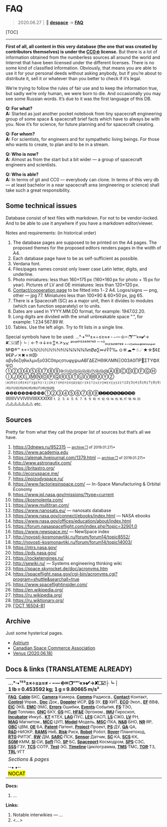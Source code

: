 # FAQ
> 2020.06.27 ┊ **🚀 [despace](index.md)** → **[FAQ](faq.md)**

[TOC]

---

**First of all, all content in this very database (the one that was created by contributors themselves) is under the [CC0 ⎆](https://creativecommons.org/choose/zero/) license.** But there is a lot of information obtained from the numberless sources all around the world and Internet that have been licensed under the different licenses. There is no some kind of classified information. Obviously, that means you are able to use it for your personal deeds without asking anybody, but if you’re about to distribute it, sell it or whatever than you better to check if it’s legal.

We’re trying to follow the rules of fair use and to keep the information true, but sadly we’re only human, we were born to die. And occasionally you may see some Russian words. It’s due to it was the first language of this DB.

**Q: For what?**  
**A:** Started as just another pocket notebook from tiny spacecraft engineering group of some space & spacecraft brief facts which have to always be with you. Now it’s for science, for future planning and for spacecraft creating.

**Q: For whom?**  
**A:** For scientists, for engineers and for sympathetic living beings. For those who wants to create, to plan and to be in a stream.

**Q: Who is now?**  
**A:** Almost as from the start but a bit wider — a group of spacecraft engineers and scientists.

**Q: Who is able?**  
**A:** In terms of git and CC0 — everybody can clone. In terms of this very db — at least bachelor in a near spacecraft area (engineering or science) shall take such a great responsibility.



## Some technical issues
Database consist of text files with markdown. For not to be vendor-locked. And to be able to use it anywhere if you have a markdown editor/viewer.

Notes and requirements: (in historical order)

   1. The database pages are supposed to be printed on the A4 pages. The proposed themes for the proposed editors renders pages in the width of A4.
   1. Each database page have to be as self-sufficient as possible.
   1. Verdana font.
   1. Files/pages names consist only lower case Latin letter, digits, and underline.
   1. Photo miniatures: less than 160×175 px (160×160 px for photo + 15 px for year). Pictures of LV and OE miniatures: less than 120×120 px.
   1. [Contact/cooperation page](contact.md) to be fitted into 1 ‑ 2 A4. Logos/signs — png, other — jpg 77. Miniatures less than 100×90 & 60×50 px, jpg 65.
   1. There is a Spacecraft (SC) as a major unit, then it divides to modules (which can function separately) or to units.
   1. Dates are used in YYYY.MM.DD format, for example: 1947.02.20.
   1. Long digits are divided with the small unbreakable space “ ”, for example: 1 234 567.89 W.
   1. Tables. Use the left align. Try to fit lists in a single line.

Special symbols have to be used: …°·•¹²³±×÷≤≥≈≠ ‑ −— ⎆✉ ❐“”’«»✔→ ✘☐☑🗹├┕┆←↑→↓↔↕↖↗↘↙ ªⁱⁿº⁰¹²³⁴⁵⁶⁷⁸⁹ ⁺⁻⁼⁽⁾₀₁₂₃₄₅₆₇₈₉ ₊₋₌₍₎ₐₑₒₓₔₕₖₗₘₙₚₛₜ №©®™ ±×÷¼¾½⅓⅔⅕⅖⅗⅘⅙⅚⅛⅜⅝⅞πØ∅∑∞√∛∜‰ ⊙☀☁☂☃☄★☆$¢£¥€₽✓✕✖✗✉⌦ αβγδεζηθικλμνξο03C0πρςστυφχψωΑΒΓΔΕΖΗΘΙΚΛΜΝΞΟ03A0ΠΡ΢ΣΤΥΦΧΨΩ ①②③④⑤⑥⑦⑧⑨⑩⑪⑫⑬⑭⑮⑯⑰⑱⑲⑳ⒶⒷⒸⒹⒺⒻⒼⒽⒾⒿⓀⓁⓂⓃⓄⓅⓆⓇⓈⓉⓊⓋⓌⓍⓎⓏ ⒜⒝⒞⒟⒠⒡⒢⒣⒤⒥⒦⒧⒨⒩⒪⒫⒬⒭⒮⒯⒰⒱⒲⒳⒴⒵⑴⑵⑶⑷⑸⑹⑺⑻⑼⑽⑾⑿⒀⒁⒂⒃⒄⒅⒆⒇ ❶❷❸❹❺❻❼❽❾❿➀➁➂➃➄➅➆➇➈➊➋➌➍➎➏➐➑➒➓ ⅠⅡⅢⅣⅤⅥⅦⅧⅨⅩⅪⅫ⒈⒉⒊⒋⒌⒍⒎⒏⒐⒑⒒⒓⒔⒕⒖⒗⒘⒙⒚⒛ ♳♴♵♶♷♸♹ etc.



## Sources
Pretty far from what they call the proper list of sources but that’s all we have.

   1. <https://3dnews.ru/952315> <small>— [archive ❐](f/archive/20170524_1.pdf) of 2019.01.27)*</small>
   1. <https://www.academia.edu>
   1. <https://alemak.livejournal.com/1379.html> <small>— [archive ❐](f/archive/20140213_1.pdf) of 2019.01.27)*</small>
   1. <http://www.astronautix.com/>
   1. <https://britastro.org/>
   1. <http://ecoruspace.me/>
   1. <https://epizodyspace.ru/>
   1. <https://www.factoriesinspace.com/> — In-Space Manufacturing & Orbital Economy
   1. <https://www.jpl.nasa.gov/missions/?type=current>
   1. <https://kosmolenta.com/>
   1. <https://www.multitran.com/>
   1. <https://www.nanosats.eu/> — nanosats database
   1. <https://www.nasa.gov/connect/ebooks/index.html> — NASA ebooks
   1. <https://www.nasa.gov/offices/education/about/index.html>
   1. <https://forum.nasaspaceflight.com/index.php?topic=32901.0>
   1. <https://www.newspace.im/> — NewSpace index
   1. <http://novosti-kosmonavtiki.ru/forum/forum14/topic8552/>
   1. <http://novosti-kosmonavtiki.ru/forum/forum14/topic14003/>
   1. <https://ntrs.nasa.gov/>
   1. <https://pds.nasa.gov/>
   1. <https://rocketengines.ru/>
   1. <http://sewiki.ru/> — Systems engineering thinking wiki
   1. <https://space.skyrocket.de/doc/acronyms.htm>
   1. <https://spaceflight.nasa.gov/cgi-bin/acronyms.cgi?program=shuttle&searchall=true>
   1. <https://www.spaceflightinsider.com/>
   1. <https://en.wikipedia.org/>
   1. <https://ru.wikipedia.org/>
   1. <https://ru.wiktionary.org/>
   1. [ГОСТ 16504-81](гост_16504.md)



## Archive
Just some hysterical pages.

   - [Astrium](03_astrium.md)
   - [Canadian Space Commerce Association](03_csca.md)
   - [Venus (2020.06.18)](faq_venus_20200618.md)



<p style="page-break-after:always"> </p>

## Docs & links (TRANSLATEME ALREADY)
|…°·•¹²³±×÷≤≥≈≠ ‑ −— ⎆✉ ❐“”’«»✔→✘☐☑├┕┆ 1 lb = 0.453592 kg; 1 g = 9.80665 m/s²|
|:--|
|<small>**[FAQ](faq.md)**, **[Cable](cable.md)**·БКС, **[Camera](camera.md)**·Камера, **[Comms](comms.md)**·Радиосв., **[Contact](contact.md)**·Контакт, **[Control](control.md)**·Управ., **[Doc](doc.md)**·Док., **[Doppler](doppler.md)**·ИСР, **[DS](ds.md)**·ЗУ, **[EB](eb.md)**·ХИТ, **[ECO](ecology.md)**·Экол., **[EF](ef.md)**·ВВФ, **[ElC](elc.md)**·ЭКБ, **[EMC](emc.md)**·ЭМС, **[Errors](error.md)**·Ошибки, **[Events](event.md)**·События, **[FS](fs.md)**·ТЭО, **[Fuel](fuel.md)**·Топливо, **[GNC](gnc.md)**·БКУ, **[GS](scs.md)**·НС, **[HF&E](hfe.md)**·Эргоном., **[IMU](imu.md)**·Гироскоп, **[Incubator](incubator.md)**·Инкуб., **[KT](kt.md)**·КТЕХ, **[LAG](lag.md)**·ПУC, **[LES](les.md)**·САСП, **[LS](ls.md)**·СЖО, **[LV](lv.md)**·РН, **[MAG](mag.md)**·Магнитом., **[MCC](mcc.md)**·ЦУП, **[Model](model.md)**·Модель, **[MSC](sc.md)**·ПКА, **[N&B](nnb.md)**·БНО, **[NR](nr.md)**·ЯР, **[OBC](obc.md)**·ЦВМ, **[OE](oe.md)**·БА, **[Patent](патент.md)**·Патент, **[Project](project.md)**·Проект, **[PS](ps.md)**·ДУ, **[QA](quality.md)**·QA, **[R&D](rnd.md)**·НИОКР, **[RAMS](rams.md)**·НиБ, **[Risk](risk.md)**·Риск, **[Robot](robotics.md)**·Робот, **[Rover](rover.md)**·Планетоход, **[RTG](rtg.md)**·РИТЭГ, **[RW](rw.md)**·ДМ, **[SARC](sarc.md)**·ПСК, **[Sensor](sensor.md)**·Датчик, **[SC](sc.md)**·КА, **[SCS](scs.md)**·КК, **[SGM](sgm.md)**·КММ, **[SI](si.md)**·СИ, **[Soft](soft.md)**·ПО, **[SP](sp.md)**·БС, **[Spaceport](spaceport.md)**·Космодром, **[SPS](sps.md)**·СЭС, **[SSS](sss.md)**·ГЗУ, **[TCS](tcs.md)**·СОТР, **[Test](test.md)**·ЭО, **[Timeline](timeline.md)**·Циклограмма, **[TMS](tms.md)**·ТМС, **[TOR](tor.md)**·ТЗ, **[TRL](trl.md)**·УГТ</small>|
|*Sections & pages*|
|**··• [](.md) •··**<br> <mark>NOCAT</mark> |

**Docs:**

   1. …

**Links:**

   1. Notable interwikies — …
   1. <…>

